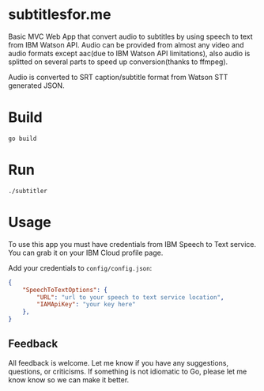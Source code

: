 # subtitlesfor.me 

Basic MVC Web App that convert audio to subtitles by using speech to text from IBM Watson API.
Audio can be provided from almost any video and audio formats except aac(due to IBM Watson API limitations),
also audio is splitted on several parts to speed up conversion(thanks to ffmpeg).

Audio is converted to SRT caption/subtitle format from Watson STT generated JSON.

# Build
`go build`

# Run
`./subtitler`

# Usage
To use this app you must have credentials from IBM Speech to Text service.
You can grab it on your IBM Cloud profile page.
 
Add your credentials to `config/config.json`:

~~~ json
{
    "SpeechToTextOptions": {
        "URL": "url to your speech to text service location",
        "IAMApiKey": "your key here"
    },
}
~~~

## Feedback

All feedback is welcome. Let me know if you have any suggestions, questions, or criticisms. 
If something is not idiomatic to Go, please let me know know so we can make it better.
